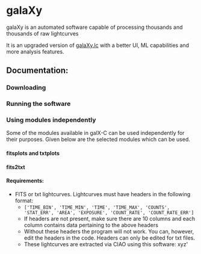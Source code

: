 # galaXy

galaXy is an automated software capable of processing thousands and thousands of raw lightcurves

It is an upgraded version of <a href="https://github.com/sammarth-k/galaXy.lc">galaXy.lc</a> with a better UI, ML capabilities and more analysis features.

## Documentation:

### Downloading

### Running the software

### Using modules independently

Some of the modules available in galX-C can be used independently for their purposes. Given below are the selected modules which can be used.

#### fitsplots and txtplots

#### fits2txt


#### Requirements:

- FITS or txt lightcurves. Lightcurves must have headers in the following format:
  - `['TIME_BIN', 'TIME_MIN', 'TIME', 'TIME_MAX', 'COUNTS', 'STAT_ERR', 'AREA', 'EXPOSURE', 'COUNT_RATE', 'COUNT_RATE_ERR']`
  - If headers are not present, make sure there are 10 columns and each column contains data pertaining to the above headers
  - Without these headers the program will not work. You can, however, edit the headers in the code. Headers can only be edited for txt files.
  - These lightcurves are extracted via CIAO using this software: xyz'
